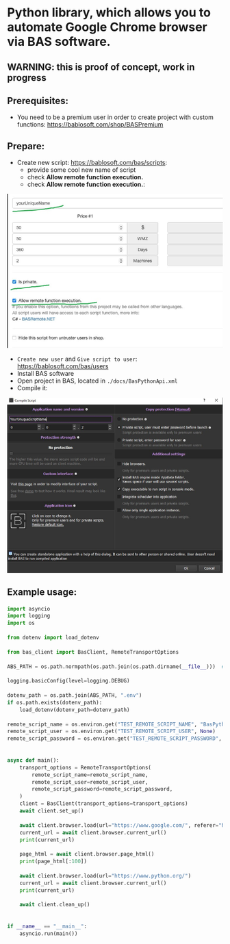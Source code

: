 # Python library, which allows you to automate Google Chrome browser via BAS software.

## WARNING: this is proof of concept, work in progress

## Prerequisites:

- You need to be a premium user in order to create project with custom functions: https://bablosoft.com/shop/BASPremium

## Prepare:

- Create new script: https://bablosoft.com/bas/scripts:
    - provide some cool new name of script
    - check **Allow remote function execution.**
    - check **Allow remote function execution.**:

![](./docs/img/create_custom_project_admin_panel.jpg)

- `Create new user` and `Give script to user`: https://bablosoft.com/bas/users
- Install BAS software
- Open project in BAS, located in `./docs/BasPythonApi.xml`
- Compile it:

![](./docs/img/compile_1.jpg)


## Example usage:

```python
import asyncio
import logging
import os

from dotenv import load_dotenv

from bas_client import BasClient, RemoteTransportOptions

ABS_PATH = os.path.normpath(os.path.join(os.path.dirname(__file__)))  # root project directory

logging.basicConfig(level=logging.DEBUG)

dotenv_path = os.path.join(ABS_PATH, ".env")
if os.path.exists(dotenv_path):
    load_dotenv(dotenv_path=dotenv_path)

remote_script_name = os.environ.get("TEST_REMOTE_SCRIPT_NAME", "BasPythonApi")
remote_script_user = os.environ.get("TEST_REMOTE_SCRIPT_USER", None)
remote_script_password = os.environ.get("TEST_REMOTE_SCRIPT_PASSWORD", None)


async def main():
    transport_options = RemoteTransportOptions(
        remote_script_name=remote_script_name,
        remote_script_user=remote_script_user,
        remote_script_password=remote_script_password,
    )
    client = BasClient(transport_options=transport_options)
    await client.set_up()

    await client.browser.load(url="https://www.google.com/", referer="https://www.google.com/")
    current_url = await client.browser.current_url()
    print(current_url)

    page_html = await client.browser.page_html()
    print(page_html[:100])

    await client.browser.load(url="https://www.python.org/")
    current_url = await client.browser.current_url()
    print(current_url)

    await client.clean_up()


if __name__ == "__main__":
    asyncio.run(main())

```
